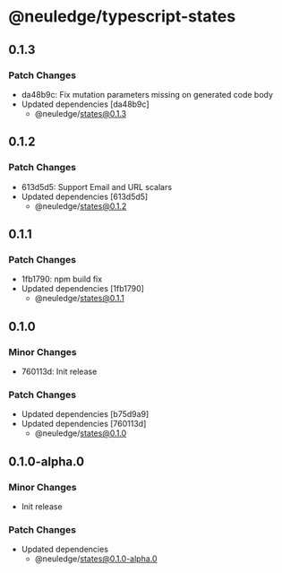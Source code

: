 # @neuledge/typescript-states

## 0.1.3

### Patch Changes

- da48b9c: Fix mutation parameters missing on generated code body
- Updated dependencies [da48b9c]
  - @neuledge/states@0.1.3

## 0.1.2

### Patch Changes

- 613d5d5: Support Email and URL scalars
- Updated dependencies [613d5d5]
  - @neuledge/states@0.1.2

## 0.1.1

### Patch Changes

- 1fb1790: npm build fix
- Updated dependencies [1fb1790]
  - @neuledge/states@0.1.1

## 0.1.0

### Minor Changes

- 760113d: Init release

### Patch Changes

- Updated dependencies [b75d9a9]
- Updated dependencies [760113d]
  - @neuledge/states@0.1.0

## 0.1.0-alpha.0

### Minor Changes

- Init release

### Patch Changes

- Updated dependencies
  - @neuledge/states@0.1.0-alpha.0
